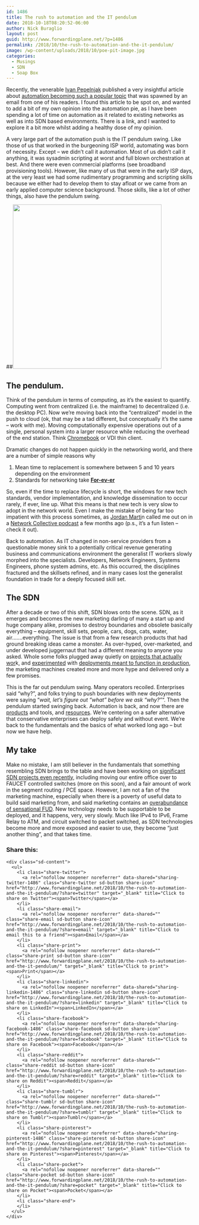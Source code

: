 ```yaml
---
id: 1486
title: The rush to automation and the IT pendulum
date: 2018-10-18T08:20:52-06:00
author: Nick Buraglio
layout: post
guid: http://www.forwardingplane.net/?p=1486
permalink: /2018/10/the-rush-to-automation-and-the-it-pendulum/
image: /wp-content/uploads/2018/10/poe-pit-image.jpg
categories:
  - Musings
  - SDN
  - Soap Box
---
```

Recently, the venerable [Ivan Pepelnjak](https://blog.ipspace.net) published a very insightful article about [automation becoming such a popular topic](https://blog.ipspace.net/2018/10/why-is-network-automation-such-hot-topic.html) that was spawned by an email from one of his readers. I found this article to be spot on, and wanted to add a bit of my own opinion into the automation pie, as I have been spending a lot of time on automation as it related to existing networks as well as into SDN based environments. There is a link, and I wanted to explore it a bit more whilst adding a healthy dose of my opinion.

A very large part of the automation push is the IT pendulum swing. Like those of us that worked in the burgeoning ISP world, automating was born of necessity. Except &#8211; we didn&#8217;t call it automation. Most of us didn&#8217;t call it anything, it was sysadmin scripting at worst and full blown orchestration at best. And there were even commercial platforms (see broadband provisioning tools). However, like many of us that were in the early ISP days, at the very least we had some rudimentary programming and scripting skills because we either had to develop them to stay afloat or we came from an early applied computer science background. Those skills, like a lot of other things, also have the pendulum swing.

##<img class="size-large aligncenter" src="https://media.giphy.com/media/ttTKR0wqCUCt2/giphy.gif" width="400" height="441" /> 

## The pendulum.

Think of the pendulum in terms of computing, as it&#8217;s the easiest to quantify. Computing went from centralized (i.e. the mainframe) to decentralized (i.e. the desktop PC). Now we&#8217;re moving back into the &#8220;centralized&#8221; model in the push to cloud (ok, that may be a tad different, but conceptually it&#8217;s the same &#8211; work with me). Moving computationally expensive operations out of a single, personal system into a larger resource while reducing the overhead of the end station. Think [Chromebook](https://www.amazon.com/Google-Pixelbook-RAM-128GB-GA00122-US/dp/B075JSK7TR/ref=sr_1_4_acs_osp_osp19-42c2a08e-2d_2?s=pc&ie=UTF8&qid=1539871559&sr=1-4-acs&keywords=chromebook&tag=crverifiedexp-20&ascsubtag=42c2a08e-2d48-4a89-8acb-841bc830f277&linkCode=oas&cv_ct_id=amzn1.osp.42c2a08e-2d48-4a89-8acb-841bc830f277&cv_ct_pg=search&cv_ct_wn=osp-search&pf_rd_s=desktop-sx-inline&pd_rd_w=qgIuG&pf_rd_i=chromebook&pd_rd_wg=OLHr0&pf_rd_p=53b688eb-671a-4acd-886f-dc89fa36d3d2&pf_rd_t=301&pd_rd_r=4d4ed571-35bf-4be9-860c-7deaa1ce8cc4&pf_rd_r=QNRHZW6VWAWZ13HMDGF7&pf_rd_m=ATVPDKIKX0DER&creativeASIN=B075JSK7TR&pf_rd_p=53b688eb-671a-4acd-886f-dc89fa36d3d2&pd_rd_wg=OLHr0&pd_rd_i=B075JSK7TR&pf_rd_s=desktop-sx-inline&pf_rd_t=301&pf_rd_i=chromebook&pf_rd_m=ATVPDKIKX0DER&pd_rd_w=qgIuG&pf_rd_r=QNRHZW6VWAWZ13HMDGF7&pd_rd_r=4d4ed571-35bf-4be9-860c-7deaa1ce8cc4) or VDI thin client.

Dramatic changes do not happen quickly in the networking world, and there are a number of simple reasons why

  1. Mean time to replacement is somewhere between 5 and 10 years depending on the environment
  2. Standards for networking take <span style="text-decoration: underline;"><strong>For-ev-er</strong></span>

So, even if the time to replace lifecycle is short, the windows for new tech standards, vendor implementation, and knowledge dissemination to occur rarely, if ever, line up. What this means is that new tech is very slow to adopt in the network world. Even I make the mistake of being far too impatient with this process sometimes, as [Jordan Marti](https://twitter.com/bcjordo?lang=en)n called me out on in a [Network Collective podcast](https://thenetworkcollective.com/2018/02/otc-nfd17/) a few months ago (p.s., it&#8217;s a fun listen &#8211; check it out).

Back to automation. As IT changed in non-service providers from a questionable money sink to a potentially critical revenue generating business and communications environment the generalist IT workers slowly morphed into the specialists. Developers, Network Engineers, Systems Engineers, phone system admins, etc. As this occurred, the disciplines fractured and the skillsets refined, and in many cases lost the generalist foundation in trade for a deeply focused skill set.

## The SDN

After a decade or two of this shift, SDN blows onto the scene. SDN, as it emerges and becomes the new marketing darling of many a start up and huge company alike, promises to destroy boundaries and obsolete basically everything &#8211; equipment, skill sets, people, cars, dogs, cats, water, air&#8230;&#8230;.everything. The issue is that from a few research products that had ground breaking ideas came a monster. As over-hyped, over-marketed, and under developed juggernaut that had a different meaning to anyone you asked. Whole some folks plugged away quietly on [projects that actually wor](https://faucet.nz/)k, and [experimented](http://www.forwardingplane.net/2012/11/sdn-across-domains-in-the-wan-a-novice-look/) with [deployments meant to function in production](https://esnetupdates.wordpress.com/2015/11/03/esnets-nick-buraglio-leading-scinets-first-sdn-effort-at-sc15/), the marketing machines created more and more hype and delivered only a few promises.

This is the far out pendulum swing. Many operators recoiled. Enterprises said &#8220;why?&#8221;, and folks trying to push boundaries with new deployments were saying &#8220;_wait, let&#8217;s figure out &#8220;what&#8221; before we ask &#8220;why?&#8221;_&#8220;. Then the pendulum started swinging back. Automation is back, and now there are [products](https://www.ansible.com/) and tools, and [resources](https://www.ipspace.net/Hands-On_Network_Automation). We&#8217;re centering on a safer alternative that conservative enterprises can deploy safely and without event. We&#8217;re back to the fundamentals and the basics of what worked long ago &#8211; but now we have help.

## My take

Make no mistake, I am still believer in the fundamentals that something resembling SDN brings to the table and have been working on [significant SDN projects even recently](https://sc18.supercomputing.org/blog/), including moving our entire office over to FAUCET controlled switches (more on this soon), and a fair amount of work in the segment routing / PCE space. However, I am not a fan of the marketing machine, especially when there is a poverty of useful data to build said marketing from, and said marketing contains an [overabundance of sensational FUD](https://www.forwardingplane.net/2013/03/my-sdn-soapbox-now-with-ipv6/). New technology needs to be supportable to be deployed, and it happens, very, very slowly. Much like IPv4 to IPv6, Frame Relay to ATM, and circuit switched to packet switched, as SDN technologies become more and more exposed and easier to use, they become &#8220;just another thing&#8221;, and that takes time.

<div class="sharedaddy sd-sharing-enabled">
  <div class="robots-nocontent sd-block sd-social sd-social-icon-text sd-sharing">
    <h3 class="sd-title">
      Share this:
    </h3>
    
    <div class="sd-content">
      <ul>
        <li class="share-twitter">
          <a rel="nofollow noopener noreferrer" data-shared="sharing-twitter-1486" class="share-twitter sd-button share-icon" href="http://www.forwardingplane.net/2018/10/the-rush-to-automation-and-the-it-pendulum/?share=twitter" target="_blank" title="Click to share on Twitter"><span>Twitter</span></a>
        </li>
        <li class="share-email">
          <a rel="nofollow noopener noreferrer" data-shared="" class="share-email sd-button share-icon" href="http://www.forwardingplane.net/2018/10/the-rush-to-automation-and-the-it-pendulum/?share=email" target="_blank" title="Click to email this to a friend"><span>Email</span></a>
        </li>
        <li class="share-print">
          <a rel="nofollow noopener noreferrer" data-shared="" class="share-print sd-button share-icon" href="http://www.forwardingplane.net/2018/10/the-rush-to-automation-and-the-it-pendulum/" target="_blank" title="Click to print"><span>Print</span></a>
        </li>
        <li class="share-linkedin">
          <a rel="nofollow noopener noreferrer" data-shared="sharing-linkedin-1486" class="share-linkedin sd-button share-icon" href="http://www.forwardingplane.net/2018/10/the-rush-to-automation-and-the-it-pendulum/?share=linkedin" target="_blank" title="Click to share on LinkedIn"><span>LinkedIn</span></a>
        </li>
        <li class="share-facebook">
          <a rel="nofollow noopener noreferrer" data-shared="sharing-facebook-1486" class="share-facebook sd-button share-icon" href="http://www.forwardingplane.net/2018/10/the-rush-to-automation-and-the-it-pendulum/?share=facebook" target="_blank" title="Click to share on Facebook"><span>Facebook</span></a>
        </li>
        <li class="share-reddit">
          <a rel="nofollow noopener noreferrer" data-shared="" class="share-reddit sd-button share-icon" href="http://www.forwardingplane.net/2018/10/the-rush-to-automation-and-the-it-pendulum/?share=reddit" target="_blank" title="Click to share on Reddit"><span>Reddit</span></a>
        </li>
        <li class="share-tumblr">
          <a rel="nofollow noopener noreferrer" data-shared="" class="share-tumblr sd-button share-icon" href="http://www.forwardingplane.net/2018/10/the-rush-to-automation-and-the-it-pendulum/?share=tumblr" target="_blank" title="Click to share on Tumblr"><span>Tumblr</span></a>
        </li>
        <li class="share-pinterest">
          <a rel="nofollow noopener noreferrer" data-shared="sharing-pinterest-1486" class="share-pinterest sd-button share-icon" href="http://www.forwardingplane.net/2018/10/the-rush-to-automation-and-the-it-pendulum/?share=pinterest" target="_blank" title="Click to share on Pinterest"><span>Pinterest</span></a>
        </li>
        <li class="share-pocket">
          <a rel="nofollow noopener noreferrer" data-shared="" class="share-pocket sd-button share-icon" href="http://www.forwardingplane.net/2018/10/the-rush-to-automation-and-the-it-pendulum/?share=pocket" target="_blank" title="Click to share on Pocket"><span>Pocket</span></a>
        </li>
        <li class="share-end">
        </li>
      </ul>
    </div>
  </div>
</div>